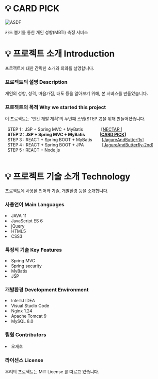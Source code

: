 # 💡 CARD PICK 
![ASDF](https://github.com/CRE-A/CardPick/assets/121703704/9e53afd6-db36-45e5-afbf-9ac3729f0393)


카드 뽑기를 통한 개인 성향(MBTI) 측정 서비스



# 💡 프로젝트 소개 Introduction


프로젝트에 대한 간략한 소개와 의의를 설명합니다.</br>


 ### 프로젝트의 설명 Description



개인의 성향, 성격, 마음가짐, 태도 등을 알아보기 위해, 본 서비스를 만들었습니다.</br>



 ### 프로젝트의 목적 Why we started this project



이 프로젝트는 '연간 개발 계획'의 두번째 스텝(STEP 2)을 위해 만들어졌습니다. </br></br>
&nbsp; STEP 1 : JSP + Spring MVC + MyBatis       [[NECTAR ](https://github.com/CRE-A/Nectar)] </br>
&nbsp; **STEP 2 : JSP + Spring MVC + MyBatis     [[CARD PICK](https://github.com/CRE-A/CardPick)]** </br>
&nbsp; STEP 3 : REACT + Spring BOOT + MyBatis   [[JagureAndButterfly](https://github.com/CRE-A/JagureAndButterfly)]    </br>
&nbsp; STEP 4 : REACT + Spring BOOT + JPA     [[JagureAndButterfly-2nd](https://github.com/CRE-A/JagureAndButterfly-2nd)]        </br>
&nbsp; STEP 5 : REACT + Node.js                  </br></br>




# 💡 프로젝트 기술 소개 Technology



프로젝트에 사용된 언어와 기술, 개발환경 등을 소개합니다.



### 사용언어 Main Languages



 <li>JAVA 11</li>

 <li>JavaScript ES 6 </li>
 
 <li>jQuery </li>

 <li>HTML5 </li>

 <li>CSS3</li>



### 특징적 기술 Key Features


 <li>Spring MVC </li>
 <li>Spring security</li>
 <li>MyBatis </li>
 <li>JSP</li>




### 개발환경 Development Environment



 <li>IntelliJ IDEA</li>

 <li>Visual Studio Code</li>

 <li>Nginx 1.24</li>

 <li>Apache Tomcat 9</li>

 <li>MySQL 8.0</li>
 
 
### 팀원 Contributors


 <li>오재호</li>


### 라이센스 License

우리의 프로젝트는 MIT License 를 따르고 있습니다.


